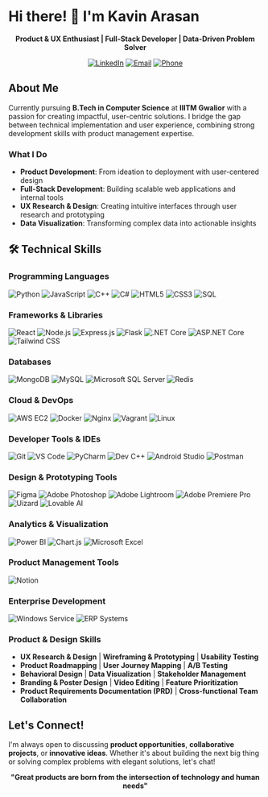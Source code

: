 # Hi there! 👋 I'm Kavin Arasan

<div align="center">
  
  **Product & UX Enthusiast | Full-Stack Developer | Data-Driven Problem Solver**
  
  [![LinkedIn](https://img.shields.io/badge/LinkedIn-0077B5?style=for-the-badge&logo=linkedin&logoColor=white)]([https://linkedin.com/in/your-profile](https://www.linkedin.com/in/kavinarasan/))
  [![Email](https://img.shields.io/badge/Email-D14836?style=for-the-badge&logo=gmail&logoColor=white)](mailto:kavinarasan2019@gmail.com)
  [![Phone](https://img.shields.io/badge/Phone-25D366?style=for-the-badge&logo=whatsapp&logoColor=white)](tel:+917358517961)

</div>

## About Me

Currently pursuing **B.Tech in Computer Science** at **IIITM Gwalior** with a passion for creating impactful, user-centric solutions. I bridge the gap between technical implementation and user experience, combining strong development skills with product management expertise.

### What I Do
- **Product Development**: From ideation to deployment with user-centered design
- **Full-Stack Development**: Building scalable web applications and internal tools
- **UX Research & Design**: Creating intuitive interfaces through user research and prototyping
- **Data Visualization**: Transforming complex data into actionable insights

## 🛠️ Technical Skills

### **Programming Languages**
![Python](https://img.shields.io/badge/Python-3776AB?style=for-the-badge&logo=python&logoColor=white)
![JavaScript](https://img.shields.io/badge/JavaScript-F7DF1E?style=for-the-badge&logo=javascript&logoColor=black)
![C++](https://img.shields.io/badge/C%2B%2B-00599C?style=for-the-badge&logo=c%2B%2B&logoColor=white)
![C#](https://img.shields.io/badge/C%23-239120?style=for-the-badge&logo=c-sharp&logoColor=white)
![HTML5](https://img.shields.io/badge/HTML5-E34F26?style=for-the-badge&logo=html5&logoColor=white)
![CSS3](https://img.shields.io/badge/CSS3-1572B6?style=for-the-badge&logo=css3&logoColor=white)
![SQL](https://img.shields.io/badge/SQL-336791?style=for-the-badge&logo=postgresql&logoColor=white)

### **Frameworks & Libraries**
![React](https://img.shields.io/badge/React-20232A?style=for-the-badge&logo=react&logoColor=61DAFB)
![Node.js](https://img.shields.io/badge/Node.js-43853D?style=for-the-badge&logo=node.js&logoColor=white)
![Express.js](https://img.shields.io/badge/Express.js-404D59?style=for-the-badge&logo=express&logoColor=white)
![Flask](https://img.shields.io/badge/Flask-000000?style=for-the-badge&logo=flask&logoColor=white)
![.NET Core](https://img.shields.io/badge/.NET_Core-5C2D91?style=for-the-badge&logo=.net&logoColor=white)
![ASP.NET Core](https://img.shields.io/badge/ASP.NET_Core-512BD4?style=for-the-badge&logo=.net&logoColor=white)
![Tailwind CSS](https://img.shields.io/badge/Tailwind_CSS-38B2AC?style=for-the-badge&logo=tailwind-css&logoColor=white)

### **Databases**
![MongoDB](https://img.shields.io/badge/MongoDB-4EA94B?style=for-the-badge&logo=mongodb&logoColor=white)
![MySQL](https://img.shields.io/badge/MySQL-00000F?style=for-the-badge&logo=mysql&logoColor=white)
![Microsoft SQL Server](https://img.shields.io/badge/Microsoft_SQL_Server-CC2927?style=for-the-badge&logo=microsoft-sql-server&logoColor=white)
![Redis](https://img.shields.io/badge/Redis-DC382D?style=for-the-badge&logo=redis&logoColor=white)

### **Cloud & DevOps**
![AWS EC2](https://img.shields.io/badge/AWS_EC2-232F3E?style=for-the-badge&logo=amazon-aws&logoColor=white)
![Docker](https://img.shields.io/badge/Docker-2496ED?style=for-the-badge&logo=docker&logoColor=white)
![Nginx](https://img.shields.io/badge/Nginx-009639?style=for-the-badge&logo=nginx&logoColor=white)
![Vagrant](https://img.shields.io/badge/Vagrant-1563FF?style=for-the-badge&logo=vagrant&logoColor=white)
![Linux](https://img.shields.io/badge/Linux-FCC624?style=for-the-badge&logo=linux&logoColor=black)

### **Developer Tools & IDEs**
![Git](https://img.shields.io/badge/Git-F05032?style=for-the-badge&logo=git&logoColor=white)
![VS Code](https://img.shields.io/badge/VS_Code-007ACC?style=for-the-badge&logo=visual-studio-code&logoColor=white)
![PyCharm](https://img.shields.io/badge/PyCharm-143?style=for-the-badge&logo=pycharm&logoColor=black&color=black)
![Dev C++](https://img.shields.io/badge/Dev_C%2B%2B-00599C?style=for-the-badge&logo=c%2B%2B&logoColor=white)
![Android Studio](https://img.shields.io/badge/Android_Studio-3DDC84?style=for-the-badge&logo=android-studio&logoColor=white)
![Postman](https://img.shields.io/badge/Postman-FF6C37?style=for-the-badge&logo=postman&logoColor=white)

### **Design & Prototyping Tools**
![Figma](https://img.shields.io/badge/Figma-F24E1E?style=for-the-badge&logo=figma&logoColor=white)
![Adobe Photoshop](https://img.shields.io/badge/Adobe_Photoshop-31A8FF?style=for-the-badge&logo=adobe-photoshop&logoColor=white)
![Adobe Lightroom](https://img.shields.io/badge/Adobe_Lightroom-31A8FF?style=for-the-badge&logo=adobe-lightroom&logoColor=white)
![Adobe Premiere Pro](https://img.shields.io/badge/Adobe_Premiere_Pro-9999FF?style=for-the-badge&logo=adobe-premiere-pro&logoColor=white)
![Uizard](https://img.shields.io/badge/Uizard-6366F1?style=for-the-badge&logoColor=white)
![Lovable AI](https://img.shields.io/badge/Lovable_AI-FF69B4?style=for-the-badge&logoColor=white)

### **Analytics & Visualization**
![Power BI](https://img.shields.io/badge/Power_BI-F2C811?style=for-the-badge&logo=power-bi&logoColor=black)
![Chart.js](https://img.shields.io/badge/Chart.js-FF6384?style=for-the-badge&logo=chart.js&logoColor=white)
![Microsoft Excel](https://img.shields.io/badge/Microsoft_Excel-217346?style=for-the-badge&logo=microsoft-excel&logoColor=white)

### **Product Management Tools**
![Notion](https://img.shields.io/badge/Notion-000000?style=for-the-badge&logo=notion&logoColor=white)

### **Enterprise Development**
![Windows Service](https://img.shields.io/badge/Windows_Service-0078D4?style=for-the-badge&logo=windows&logoColor=white)
![ERP Systems](https://img.shields.io/badge/ERP_Systems-4285F4?style=for-the-badge&logoColor=white)

### **Product & Design Skills**
- **UX Research & Design** | **Wireframing & Prototyping** | **Usability Testing**
- **Product Roadmapping** | **User Journey Mapping** | **A/B Testing**
- **Behavioral Design** | **Data Visualization** | **Stakeholder Management**
- **Branding & Poster Design** | **Video Editing** | **Feature Prioritization**
- **Product Requirements Documentation (PRD)** | **Cross-functional Team Collaboration**

## Let's Connect!

I'm always open to discussing **product opportunities**, **collaborative projects**, or **innovative ideas**. Whether it's about building the next big thing or solving complex problems with elegant solutions, let's chat!

<div align="center">
  
  **"Great products are born from the intersection of technology and human needs"**
  
</div>


